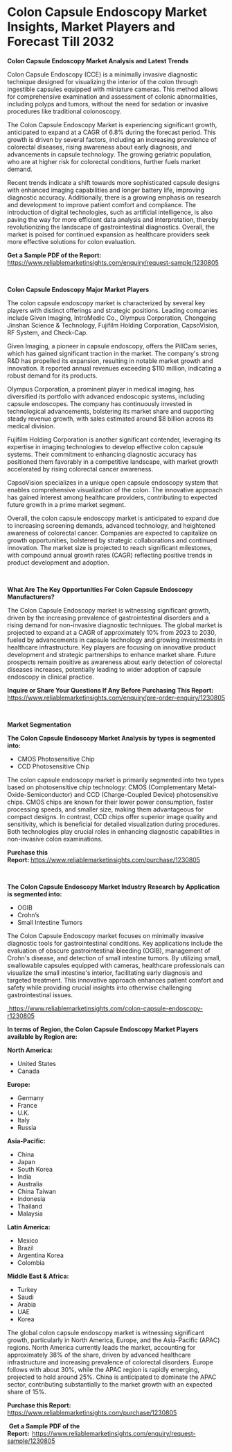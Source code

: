 <p><h1>Colon Capsule Endoscopy Market Insights, Market Players and Forecast Till 2032</h1></p><p><strong>Colon Capsule Endoscopy Market Analysis and Latest Trends</strong></p>
<p><p>Colon Capsule Endoscopy (CCE) is a minimally invasive diagnostic technique designed for visualizing the interior of the colon through ingestible capsules equipped with miniature cameras. This method allows for comprehensive examination and assessment of colonic abnormalities, including polyps and tumors, without the need for sedation or invasive procedures like traditional colonoscopy.</p><p>The Colon Capsule Endoscopy Market is experiencing significant growth, anticipated to expand at a CAGR of 6.8% during the forecast period. This growth is driven by several factors, including an increasing prevalence of colorectal diseases, rising awareness about early diagnosis, and advancements in capsule technology. The growing geriatric population, who are at higher risk for colorectal conditions, further fuels market demand.</p><p>Recent trends indicate a shift towards more sophisticated capsule designs with enhanced imaging capabilities and longer battery life, improving diagnostic accuracy. Additionally, there is a growing emphasis on research and development to improve patient comfort and compliance. The introduction of digital technologies, such as artificial intelligence, is also paving the way for more efficient data analysis and interpretation, thereby revolutionizing the landscape of gastrointestinal diagnostics. Overall, the market is poised for continued expansion as healthcare providers seek more effective solutions for colon evaluation.</p></p>
<p><strong>Get a Sample PDF of the Report:&nbsp;</strong> <a href="https://www.reliablemarketinsights.com/enquiry/request-sample/1230805?utm_campaign=2643&utm_medium=2&utm_source=Github&utm_content=ia&utm_term=13042025&utm_id=colon-capsule-endoscopy">https://www.reliablemarketinsights.com/enquiry/request-sample/1230805</a></p>
<p>&nbsp;</p>
<p><strong>Colon Capsule Endoscopy Major Market Players</strong></p>
<p><p>The colon capsule endoscopy market is characterized by several key players with distinct offerings and strategic positions. Leading companies include Given Imaging, IntroMedic Co., Olympus Corporation, Chongqing Jinshan Science & Technology, Fujifilm Holding Corporation, CapsoVision, RF System, and Check-Cap.</p><p>Given Imaging, a pioneer in capsule endoscopy, offers the PillCam series, which has gained significant traction in the market. The company's strong R&D has propelled its expansion, resulting in notable market growth and innovation. It reported annual revenues exceeding $110 million, indicating a robust demand for its products.</p><p>Olympus Corporation, a prominent player in medical imaging, has diversified its portfolio with advanced endoscopic systems, including capsule endoscopes. The company has continuously invested in technological advancements, bolstering its market share and supporting steady revenue growth, with sales estimated around $8 billion across its medical division.</p><p>Fujifilm Holding Corporation is another significant contender, leveraging its expertise in imaging technologies to develop effective colon capsule systems. Their commitment to enhancing diagnostic accuracy has positioned them favorably in a competitive landscape, with market growth accelerated by rising colorectal cancer awareness.</p><p>CapsoVision specializes in a unique open capsule endoscopy system that enables comprehensive visualization of the colon. The innovative approach has gained interest among healthcare providers, contributing to expected future growth in a prime market segment.</p><p>Overall, the colon capsule endoscopy market is anticipated to expand due to increasing screening demands, advanced technology, and heightened awareness of colorectal cancer. Companies are expected to capitalize on growth opportunities, bolstered by strategic collaborations and continued innovation. The market size is projected to reach significant milestones, with compound annual growth rates (CAGR) reflecting positive trends in product development and adoption.</p></p>
<p>&nbsp;</p>
<p><strong>What Are The Key Opportunities For Colon Capsule Endoscopy Manufacturers?</strong></p>
<p><p>The Colon Capsule Endoscopy market is witnessing significant growth, driven by the increasing prevalence of gastrointestinal disorders and a rising demand for non-invasive diagnostic techniques. The global market is projected to expand at a CAGR of approximately 10% from 2023 to 2030, fueled by advancements in capsule technology and growing investments in healthcare infrastructure. Key players are focusing on innovative product development and strategic partnerships to enhance market share. Future prospects remain positive as awareness about early detection of colorectal diseases increases, potentially leading to wider adoption of capsule endoscopy in clinical practice.</p></p>
<p><strong>Inquire or Share Your Questions If Any Before Purchasing This Report:</strong> <a href="https://www.reliablemarketinsights.com/enquiry/pre-order-enquiry/1230805?utm_campaign=2643&utm_medium=2&utm_source=Github&utm_content=ia&utm_term=13042025&utm_id=colon-capsule-endoscopy">https://www.reliablemarketinsights.com/enquiry/pre-order-enquiry/1230805</a></p>
<p>&nbsp;</p>
<p><strong>Market Segmentation</strong></p>
<p><strong>The Colon Capsule Endoscopy Market Analysis by types is segmented into:</strong></p>
<p><ul><li>CMOS Photosensitive Chip</li><li>CCD Photosensitive Chip</li></ul></p>
<p><p>The colon capsule endoscopy market is primarily segmented into two types based on photosensitive chip technology: CMOS (Complementary Metal-Oxide-Semiconductor) and CCD (Charge-Coupled Device) photosensitive chips. CMOS chips are known for their lower power consumption, faster processing speeds, and smaller size, making them advantageous for compact designs. In contrast, CCD chips offer superior image quality and sensitivity, which is beneficial for detailed visualization during procedures. Both technologies play crucial roles in enhancing diagnostic capabilities in non-invasive colon examinations.</p></p>
<p><strong>Purchase this Report:&nbsp;</strong><a href="https://www.reliablemarketinsights.com/purchase/1230805?utm_campaign=2643&utm_medium=2&utm_source=Github&utm_content=ia&utm_term=13042025&utm_id=colon-capsule-endoscopy">https://www.reliablemarketinsights.com/purchase/1230805</a></p>
<p>&nbsp;</p>
<p><strong>The Colon Capsule Endoscopy Market Industry Research by Application is segmented into:</strong></p>
<p><ul><li>OGIB</li><li>Crohn’s</li><li>Small Intestine Tumors</li></ul></p>
<p><p>The Colon Capsule Endoscopy market focuses on minimally invasive diagnostic tools for gastrointestinal conditions. Key applications include the evaluation of obscure gastrointestinal bleeding (OGIB), management of Crohn's disease, and detection of small intestine tumors. By utilizing small, swallowable capsules equipped with cameras, healthcare professionals can visualize the small intestine's interior, facilitating early diagnosis and targeted treatment. This innovative approach enhances patient comfort and safety while providing crucial insights into otherwise challenging gastrointestinal issues.</p></p>
<p><a href="https://www.reliablemarketinsights.com/colon-capsule-endoscopy-r1230805?utm_campaign=2643&utm_medium=2&utm_source=Github&utm_content=ia&utm_term=13042025&utm_id=colon-capsule-endoscopy">&nbsp;https://www.reliablemarketinsights.com/colon-capsule-endoscopy-r1230805</a></p>
<p><strong>In terms of Region, the Colon Capsule Endoscopy Market Players available by Region are:</strong></p>
<p>
    <p> <strong> North America: </strong>
        <ul>
            <li>United States</li>
            <li>Canada</li>
        </ul>
        </p> 
    <p> <strong> Europe: </strong>
        <ul>
            <li>Germany</li>
            <li>France</li>
            <li>U.K.</li>
            <li>Italy</li>
            <li>Russia</li>
        </ul>
        </p> 
    <p> <strong> Asia-Pacific: </strong>
        <ul>
            <li>China</li>
            <li>Japan</li>
            <li>South Korea</li>
            <li>India</li>
            <li>Australia</li>
            <li>China Taiwan</li>
            <li>Indonesia</li>
            <li>Thailand</li>
            <li>Malaysia</li>
        </ul>
        </p> 
    <p> <strong> Latin America: </strong>
        <ul>
            <li>Mexico</li>
            <li>Brazil</li>
            <li>Argentina Korea</li>
            <li>Colombia</li>
        </ul>
        </p> 
    <p> <strong> Middle East & Africa: </strong>
        <ul>
            <li>Turkey</li>
            <li>Saudi</li>
            <li>Arabia</li>
            <li>UAE</li>
            <li>Korea</li>
        </ul>
    </p>
    </p>
<p><p>The global colon capsule endoscopy market is witnessing significant growth, particularly in North America, Europe, and the Asia-Pacific (APAC) regions. North America currently leads the market, accounting for approximately 38% of the share, driven by advanced healthcare infrastructure and increasing prevalence of colorectal disorders. Europe follows with about 30%, while the APAC region is rapidly emerging, projected to hold around 25%. China is anticipated to dominate the APAC sector, contributing substantially to the market growth with an expected share of 15%.</p></p>
<p><strong>Purchase this Report: </strong><a href="https://www.reliablemarketinsights.com/purchase/1230805?utm_campaign=2643&utm_medium=2&utm_source=Github&utm_content=ia&utm_term=13042025&utm_id=colon-capsule-endoscopy">https://www.reliablemarketinsights.com/purchase/1230805</a></p>
<p>&nbsp;<strong>Get a Sample PDF of the Report:&nbsp;&nbsp;</strong><a href="https://www.reliablemarketinsights.com/enquiry/request-sample/1230805?utm_campaign=2643&utm_medium=2&utm_source=Github&utm_content=ia&utm_term=13042025&utm_id=colon-capsule-endoscopy">https://www.reliablemarketinsights.com/enquiry/request-sample/1230805</a></p>
<p><strong></strong></p>
<p><p></p><p></p><p></p></p>